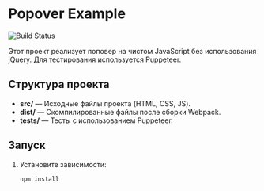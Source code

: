 # Popover Example

![Build Status](https://img.shields.io/github/workflow/status/vovazum/my-popover-project/CI?label=Build)

Этот проект реализует поповер на чистом JavaScript без использования jQuery. Для тестирования используется Puppeteer.

## Структура проекта

- **src/** — Исходные файлы проекта (HTML, CSS, JS).
- **dist/** — Скомпилированные файлы после сборки Webpack.
- **tests/** — Тесты с использованием Puppeteer.

## Запуск

1. Установите зависимости:
   ```bash
   npm install